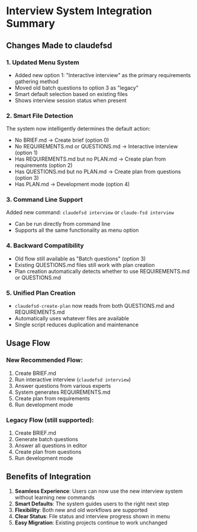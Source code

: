 # Interview System Integration Summary

## Changes Made to claudefsd

### 1. Updated Menu System
- Added new option 1: "Interactive interview" as the primary requirements gathering method
- Moved old batch questions to option 3 as "legacy"
- Smart default selection based on existing files
- Shows interview session status when present

### 2. Smart File Detection
The system now intelligently determines the default action:
- No BRIEF.md → Create brief (option 0)
- No REQUIREMENTS.md or QUESTIONS.md → Interactive interview (option 1)
- Has REQUIREMENTS.md but no PLAN.md → Create plan from requirements (option 2)
- Has QUESTIONS.md but no PLAN.md → Create plan from questions (option 3)
- Has PLAN.md → Development mode (option 4)

### 3. Command Line Support
Added new command: `claudefsd interview` or `claude-fsd interview`
- Can be run directly from command line
- Supports all the same functionality as menu option

### 4. Backward Compatibility
- Old flow still available as "Batch questions" (option 3)
- Existing QUESTIONS.md files still work with plan creation
- Plan creation automatically detects whether to use REQUIREMENTS.md or QUESTIONS.md

### 5. Unified Plan Creation
- `claudefsd-create-plan` now reads from both QUESTIONS.md and REQUIREMENTS.md
- Automatically uses whatever files are available
- Single script reduces duplication and maintenance

## Usage Flow

### New Recommended Flow:
1. Create BRIEF.md
2. Run interactive interview (`claudefsd interview`)
3. Answer questions from various experts
4. System generates REQUIREMENTS.md
5. Create plan from requirements
6. Run development mode

### Legacy Flow (still supported):
1. Create BRIEF.md
2. Generate batch questions
3. Answer all questions in editor
4. Create plan from questions
5. Run development mode

## Benefits of Integration

1. **Seamless Experience**: Users can now use the new interview system without learning new commands
2. **Smart Defaults**: The system guides users to the right next step
3. **Flexibility**: Both new and old workflows are supported
4. **Clear Status**: File status and interview progress shown in menu
5. **Easy Migration**: Existing projects continue to work unchanged